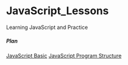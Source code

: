 # JavaScript_Lessons
Learning JavaScript and Practice

<h5><i>Plan</i></h5>

[JavaScript Basic](Course_Overview/README.md) 
[JavaScript Program Structure](Program_Structure/README.md)